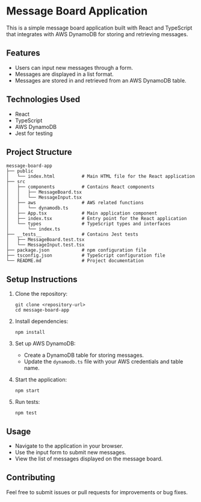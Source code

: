 # Message Board Application

This is a simple message board application built with React and TypeScript that integrates with AWS DynamoDB for storing and retrieving messages.

## Features

- Users can input new messages through a form.
- Messages are displayed in a list format.
- Messages are stored in and retrieved from an AWS DynamoDB table.

## Technologies Used

- React
- TypeScript
- AWS DynamoDB
- Jest for testing

## Project Structure

```
message-board-app
├── public
│   └── index.html          # Main HTML file for the React application
├── src
│   ├── components          # Contains React components
│   │   ├── MessageBoard.tsx
│   │   └── MessageInput.tsx
│   ├── aws                 # AWS related functions
│   │   └── dynamodb.ts
│   ├── App.tsx             # Main application component
│   ├── index.tsx           # Entry point for the React application
│   └── types               # TypeScript types and interfaces
│       └── index.ts
├── __tests__               # Contains Jest tests
│   ├── MessageBoard.test.tsx
│   └── MessageInput.test.tsx
├── package.json            # npm configuration file
├── tsconfig.json           # TypeScript configuration file
└── README.md               # Project documentation
```

## Setup Instructions

1. Clone the repository:
   ```
   git clone <repository-url>
   cd message-board-app
   ```

2. Install dependencies:
   ```
   npm install
   ```

3. Set up AWS DynamoDB:
   - Create a DynamoDB table for storing messages.
   - Update the `dynamodb.ts` file with your AWS credentials and table name.

4. Start the application:
   ```
   npm start
   ```

5. Run tests:
   ```
   npm test
   ```

## Usage

- Navigate to the application in your browser.
- Use the input form to submit new messages.
- View the list of messages displayed on the message board.

## Contributing

Feel free to submit issues or pull requests for improvements or bug fixes.
